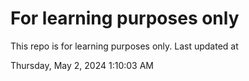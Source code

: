 # For learning purposes only
This repo is for learning purposes only.
Last updated at

Thursday, May 2, 2024 1:10:03 AM


